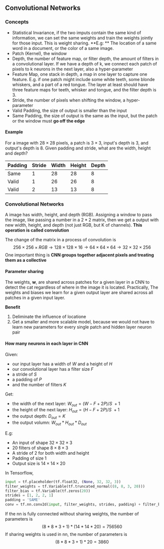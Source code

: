 ## Convolutional Networks

### Concepts

* Statistical Invariance, if the two imputs contain the same kind of information, we can set the same weights and train the weights jointly for those input. This is weight sharing. **E.g: ** The location of a same word in a document, or the color of a same image.
* Patch (Kernel), the window
* Depth, the number of feature map, or filter depth, the amount of filters in a convolutional layer. If we have a depth of k, we connect each patch of pixels to k neurons in the next layer, also a hyper-parameter
* Feature Map, one stack in depth, a map in one layer to capture one feature. E.g. if one patch might include some white teeth, some blonde whiskers, and a part of a red tongue. The layer at least should have three feature maps for teeth, whisker and tongue, and the filter depth is 3.
* Stride, the number of pixels when shifting the window, a hyper-parameter
* Valid Padding, the size of output is smaller than the input
* Same Padding, the size of output is the same as the input, but the patch or the window must **go off the edge**

#### Example

For a image with $28 \times 28$ pixels, a patch is $3 \times 3$, input's depth is 3, and output's depth is 8. Given padding and stride, what are the width, height and depth?

| Padding | Stride | Width | Height | Depth |
| ------- | ------ | ----- | ------ | ----- |
| Same    | 1      | 28    | 28     | 8     |
| Valid   | 1      | 26    | 26     | 8     |
| Valid   | 2      | 13    | 13     | 8     |



### Convolutional Networks

A image has width, height, and depth (RGB). Assigning a window to pass the image, like passing a number in a $2 * 2$ matrix, then we get a output with new width, height, and depth (not just RGB, but K of channels). **This operation is called  convolution**

The change of the matrix in a process of convolution is 
$$
256 \times 256 \times RGB \to 128 \times 128 \times 16 \to 64 \times 64 \times 64 \to 32 \times 32 \times256
$$
One important thing is **CNN groups together adjacent pixels and treating them as a collective**

#### Parameter sharing

The weights, $\mathbf w$, are shared across patches for a given layer in a CNN to detect the cat regardless of where in the image it is located. Practically, The weights and biases we learn for a given output layer are shared across all patches in a given input layer.

**Benefit**

1. Deliminate the influence of locatione
2. Get a smaller and more scalable model, because we would not have to learn new parameters for every single patch and hidden layer neuron pair

#### How many neurons in each layer in CNN

Given:

* our input layer has a width of $W$ and a height of $H$
* our convolutional layer has a filter size $F$
* a stride of $S$
* a padding of $P$
* and the number of filters $K$

Get:

* the width of the next layer: $W_{out} = (W - F+ 2P)/ S \ + 1$
* the height of the next layer: $H_{out} = (H -F +2P)/S \ + 1$
* the output depth: $D_{out} = K$
* the output volumn: $W_{out} * H_{out} * D_{out}$ 

E.g:

* An input of shape $32 \times 32 \times 3$
* 20 filters of shape $8 \times 8 \times 3$
* A stride of 2 for both width and height
* Padding of size 1
* Output size is $14 \times 14 \times 20$

In Tensorflow,

```python
input = tf.placeholder(tf.float32, (None, 32, 32, 3))
filter_weights = tf.Variable(tf.truncated_normal((8, 8, 3, 20)))
filter_bias = tf.Variable(tf.zeros(20))
strides = [1, 2, 2, 1]
padding = 'SAME'
conv = tf.nn.conv2d(input, filter_weights, strides, padding) + filter_bias
```

If the nn is fully connected without sharing weights, the number of parameters is 
$$
(8 * 8 * 3 + 1) * (14 * 14 * 20) = 756560
$$
If sharing weights is used in nn, the number of parameters is 
$$
(8 * 8 * 3 + 1) * 20 = 3860
$$
